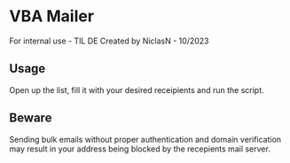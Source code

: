 ﻿# VBA Mailer
 
For internal use - TIL DE
Created by NiclasN - 10/2023

## Usage

Open up the list, fill it with your desired receipients and run the script.

## Beware

Sending bulk emails without proper authentication and domain verification may result in your address being blocked by the recepients mail server.
